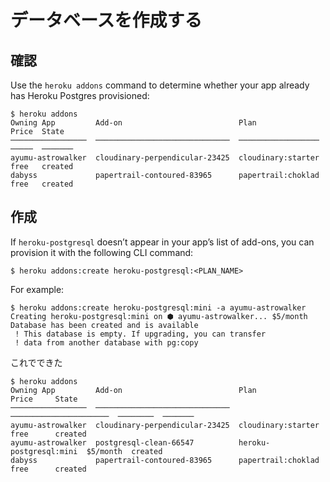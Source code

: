 # データベースを作成する

## 確認

Use the `heroku addons` command to determine whether your app already has Heroku Postgres provisioned:
```
$ heroku addons
Owning App         Add-on                          Plan                Price  State  
─────────────────  ──────────────────────────────  ──────────────────  ─────  ───────
ayumu-astrowalker  cloudinary-perpendicular-23425  cloudinary:starter  free   created
dabyss             papertrail-contoured-83965      papertrail:choklad  free   created
```

## 作成

If `heroku-postgresql` doesn’t appear in your app’s list of add-ons, you can provision it with the following CLI command:

```
$ heroku addons:create heroku-postgresql:<PLAN_NAME>
```
For example:
```
$ heroku addons:create heroku-postgresql:mini -a ayumu-astrowalker
Creating heroku-postgresql:mini on ⬢ ayumu-astrowalker... $5/month
Database has been created and is available
 ! This database is empty. If upgrading, you can transfer
 ! data from another database with pg:copy
```

これでできた
```
$ heroku addons
Owning App         Add-on                          Plan                    Price     State  
─────────────────  ──────────────────────────────  ──────────────────────  ────────  ───────
ayumu-astrowalker  cloudinary-perpendicular-23425  cloudinary:starter      free      created
ayumu-astrowalker  postgresql-clean-66547          heroku-postgresql:mini  $5/month  created
dabyss             papertrail-contoured-83965      papertrail:choklad      free      created
```
